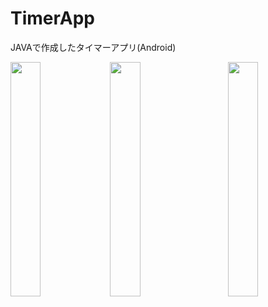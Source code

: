 # TimerApp
JAVAで作成したタイマーアプリ(Android)

<a><img src="https://i.imgur.com/agyTaJF.png" width="31%" align="left"></a>
<a><img src="https://i.imgur.com/3Jn3JiA.png" width="31%" align="center"></a>
<a><img src="https://i.imgur.com/Oq2xkA3.png" width="31%" align="right"></a>
